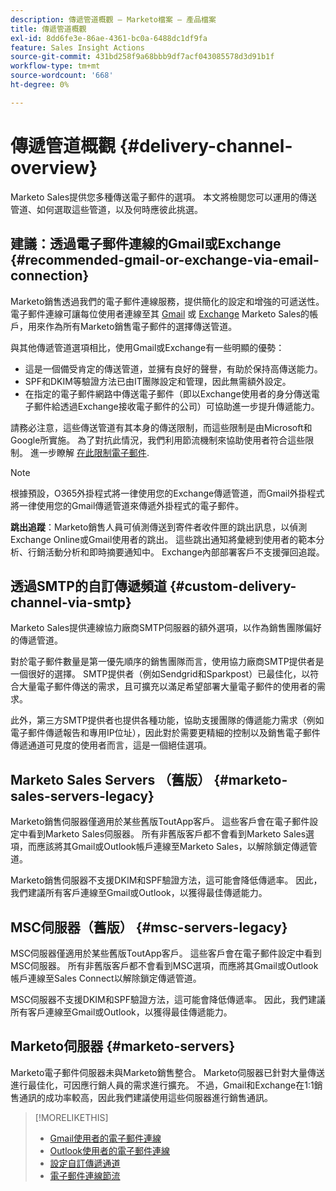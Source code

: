 ```yaml
---
description: 傳遞管道概觀 — Marketo檔案 — 產品檔案
title: 傳遞管道概觀
exl-id: 8dd6fe3e-86ae-4361-bc0a-6488dc1df9fa
feature: Sales Insight Actions
source-git-commit: 431bd258f9a68bbb9df7acf043085578d3d91b1f
workflow-type: tm+mt
source-wordcount: '668'
ht-degree: 0%

---
```


# 傳遞管道概觀 {#delivery-channel-overview}

Marketo Sales提供您多種傳送電子郵件的選項。 本文將檢閱您可以運用的傳送管道、如何選取這些管道，以及何時應彼此挑選。

## 建議：透過電子郵件連線的Gmail或Exchange {#recommended-gmail-or-exchange-via-email-connection}

Marketo銷售透過我們的電子郵件連線服務，提供簡化的設定和增強的可遞送性。 電子郵件連線可讓每位使用者連線至其 [Gmail](/help/marketo/product-docs/marketo-sales-connect/email-plugins/gmail/email-connection-for-gmail-users.md) 或 [Exchange](/help/marketo/product-docs/marketo-sales-connect/email-plugins/msc-for-outlook/email-connection-for-outlook-users.md) Marketo Sales的帳戶，用來作為所有Marketo銷售電子郵件的選擇傳送管道。

與其他傳遞管道選項相比，使用Gmail或Exchange有一些明顯的優勢：

* 這是一個備受肯定的傳送管道，並擁有良好的聲譽，有助於保持高傳送能力。
* SPF和DKIM等驗證方法已由IT團隊設定和管理，因此無需額外設定。
* 在指定的電子郵件網路中傳送電子郵件（即以Exchange使用者的身分傳送電子郵件給透過Exchange接收電子郵件的公司）可協助進一步提升傳遞能力。

請務必注意，這些傳送管道有其本身的傳送限制，而這些限制是由Microsoft和Google所實施。 為了對抗此情況，我們利用節流機制來協助使用者符合這些限制。 進一步瞭解 [在此限制電子郵件](/help/marketo/product-docs/marketo-sales-connect/email/email-delivery/email-connection-throttling.md).

>[!NOTE]
>
>根據預設，O365外掛程式將一律使用您的Exchange傳遞管道，而Gmail外掛程式將一律使用您的Gmail傳遞管道來傳遞外掛程式的電子郵件。

**跳出追蹤**：Marketo銷售人員可偵測傳送到寄件者收件匣的跳出訊息，以偵測Exchange Online或Gmail使用者的跳出。 這些跳出通知將彙總到使用者的範本分析、行銷活動分析和即時摘要通知中。 Exchange內部部署客戶不支援彈回追蹤。

## 透過SMTP的自訂傳遞頻道 {#custom-delivery-channel-via-smtp}

Marketo Sales提供連線協力廠商SMTP伺服器的額外選項，以作為銷售團隊偏好的傳遞管道。

對於電子郵件數量是第一優先順序的銷售團隊而言，使用協力廠商SMTP提供者是一個很好的選擇。 SMTP提供者（例如Sendgrid和Sparkpost）已最佳化，以符合大量電子郵件傳送的需求，且可擴充以滿足希望部署大量電子郵件的使用者的需求。

此外，第三方SMTP提供者也提供各種功能，協助支援團隊的傳遞能力需求（例如電子郵件傳遞報告和專用IP位址），因此對於需要更精細的控制以及銷售電子郵件傳遞通道可見度的使用者而言，這是一個絕佳選項。

## Marketo Sales Servers （舊版） {#marketo-sales-servers-legacy}

Marketo銷售伺服器僅適用於某些舊版ToutApp客戶。 這些客戶會在電子郵件設定中看到Marketo Sales伺服器。 所有非舊版客戶都不會看到Marketo Sales選項，而應該將其Gmail或Outlook帳戶連線至Marketo Sales，以解除鎖定傳遞管道。

Marketo銷售伺服器不支援DKIM和SPF驗證方法，這可能會降低傳遞率。 因此，我們建議所有客戶連線至Gmail或Outlook，以獲得最佳傳遞能力。

## MSC伺服器（舊版） {#msc-servers-legacy}

MSC伺服器僅適用於某些舊版ToutApp客戶。 這些客戶會在電子郵件設定中看到MSC伺服器。 所有非舊版客戶都不會看到MSC選項，而應將其Gmail或Outlook帳戶連線至Sales Connect以解除鎖定傳遞管道。

MSC伺服器不支援DKIM和SPF驗證方法，這可能會降低傳遞率。 因此，我們建議所有客戶連線至Gmail或Outlook，以獲得最佳傳遞能力。

## Marketo伺服器 {#marketo-servers}

Marketo電子郵件伺服器未與Marketo銷售整合。 Marketo伺服器已針對大量傳送進行最佳化，可因應行銷人員的需求進行擴充。 不過，Gmail和Exchange在1:1銷售通訊的成功率較高，因此我們建議使用這些伺服器進行銷售通訊。

>[!MORELIKETHIS]
>
>* [Gmail使用者的電子郵件連線](/help/marketo/product-docs/marketo-sales-connect/email-plugins/gmail/email-connection-for-gmail-users.md)
>* [Outlook使用者的電子郵件連線](/help/marketo/product-docs/marketo-sales-connect/email-plugins/msc-for-outlook/email-connection-for-outlook-users.md)
>* [設定自訂傳遞通道](/help/marketo/product-docs/marketo-sales-connect/email/email-delivery/setting-up-a-custom-delivery-channel.md)
>* [電子郵件連線節流](/help/marketo/product-docs/marketo-sales-connect/email/email-delivery/email-connection-throttling.md)
